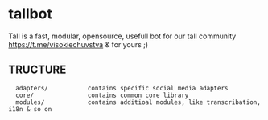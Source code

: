 # tallbot
Tall is a fast, modular, opensource, usefull bot for our tall community https://t.me/visokiechuvstva &amp; for yours ;) 

TRUCTURE
-------------------
      adapters/           contains specific social media adapters
      core/               contains common core library
      modules/            contains additioal modules, like transcribation, i18n & so on
